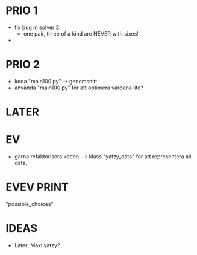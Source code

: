 # PRIO 1
- fix bug in solver 2:
    - one pair, three of a kind are NEVER with sixes!
- 


# PRIO 2
- koda "main100.py" -> genomsnitt
- använda "main100.py" för att optimera värdena lite?



# LATER



# EV
- gärna refaktorisera koden --> klass "yatzy_data" för att representera all data.



# EVEV PRINT
"possible_choices"








































# IDEAS
- Later: Maxi yatzy?
